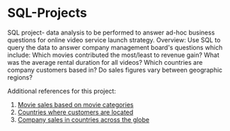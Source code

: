 # SQL-Projects
SQL project- data analysis to be performed to answer ad-hoc business questions for online video service launch strategy. 
Overview:
Use SQL to query the data to answer company management board's questions which include:
Which movies contributed the most/least to revenue gain?
What was the average rental duration for all videos?
Which countries are company customers based in?
Do sales figures vary between geographic regions?

Additional references for this project:
1. [Movie sales based on movie categories](https://public.tableau.com/app/profile/kate.pan1810/viz/MovieCategorySale/CategorySale)
2. [Countries where customers are located](https://public.tableau.com/app/profile/kate.pan1810/viz/CustomersRegions/TotalCustomers)
3. [Company sales in countries across the globe](https://public.tableau.com/app/profile/kate.pan1810/viz/SalesRegions_16926349547160/CountrySale)
   
   

